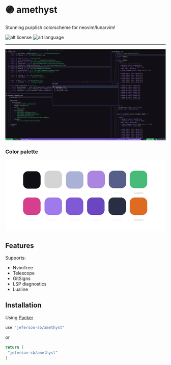 # 🟣 amethyst

Stunning purplish colorscheme for neovim/lunarvim!

![alt license](https://img.shields.io/badge/license-MIT-pink?style=flat&color=%239F7AEA)
![alt language](https://img.shields.io/badge/language-Lua-pink?style=flat&color=%239F7AEA)

---

![alt vim](.github/demo-1.png)

### Color palette

<img src=".github/colors.png" alt="palette" width="600"  />

## Features

Supports:

- NvimTree
- Telescope
- GitSigns
- LSP diagnostics
- Lualine

## Installation

Using [Packer](https://github.com/wbthomason/packer.nvim)

```lua
use "jeferson-sb/amethyst"

```

or

```lua
return {
 "jeferson-sb/amethyst"
}
```
